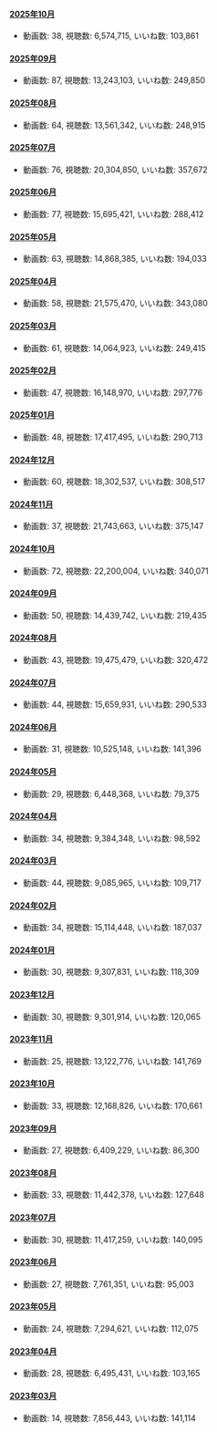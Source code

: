 #### [2025年10月](videos/202510 "wikilink")

-   動画数: 38, 視聴数: 6,574,715, いいね数: 103,861

#### [2025年09月](videos/202509 "wikilink")

-   動画数: 87, 視聴数: 13,243,103, いいね数: 249,850

#### [2025年08月](videos/202508 "wikilink")

-   動画数: 64, 視聴数: 13,561,342, いいね数: 248,915

#### [2025年07月](videos/202507 "wikilink")

-   動画数: 76, 視聴数: 20,304,850, いいね数: 357,672

#### [2025年06月](videos/202506 "wikilink")

-   動画数: 77, 視聴数: 15,695,421, いいね数: 288,412

#### [2025年05月](videos/202505 "wikilink")

-   動画数: 63, 視聴数: 14,868,385, いいね数: 194,033

#### [2025年04月](videos/202504 "wikilink")

-   動画数: 58, 視聴数: 21,575,470, いいね数: 343,080

#### [2025年03月](videos/202503 "wikilink")

-   動画数: 61, 視聴数: 14,064,923, いいね数: 249,415

#### [2025年02月](videos/202502 "wikilink")

-   動画数: 47, 視聴数: 16,148,970, いいね数: 297,776

#### [2025年01月](videos/202501 "wikilink")

-   動画数: 48, 視聴数: 17,417,495, いいね数: 290,713

#### [2024年12月](videos/202412 "wikilink")

-   動画数: 60, 視聴数: 18,302,537, いいね数: 308,517

#### [2024年11月](videos/202411 "wikilink")

-   動画数: 37, 視聴数: 21,743,663, いいね数: 375,147

#### [2024年10月](videos/202410 "wikilink")

-   動画数: 72, 視聴数: 22,200,004, いいね数: 340,071

#### [2024年09月](videos/202409 "wikilink")

-   動画数: 50, 視聴数: 14,439,742, いいね数: 219,435

#### [2024年08月](videos/202408 "wikilink")

-   動画数: 43, 視聴数: 19,475,479, いいね数: 320,472

#### [2024年07月](videos/202407 "wikilink")

-   動画数: 44, 視聴数: 15,659,931, いいね数: 290,533

#### [2024年06月](videos/202406 "wikilink")

-   動画数: 31, 視聴数: 10,525,148, いいね数: 141,396

#### [2024年05月](videos/202405 "wikilink")

-   動画数: 29, 視聴数: 6,448,368, いいね数: 79,375

#### [2024年04月](videos/202404 "wikilink")

-   動画数: 34, 視聴数: 9,384,348, いいね数: 98,592

#### [2024年03月](videos/202403 "wikilink")

-   動画数: 44, 視聴数: 9,085,965, いいね数: 109,717

#### [2024年02月](videos/202402 "wikilink")

-   動画数: 34, 視聴数: 15,114,448, いいね数: 187,037

#### [2024年01月](videos/202401 "wikilink")

-   動画数: 30, 視聴数: 9,307,831, いいね数: 118,309

#### [2023年12月](videos/202312 "wikilink")

-   動画数: 30, 視聴数: 9,301,914, いいね数: 120,065

#### [2023年11月](videos/202311 "wikilink")

-   動画数: 25, 視聴数: 13,122,776, いいね数: 141,769

#### [2023年10月](videos/202310 "wikilink")

-   動画数: 33, 視聴数: 12,168,826, いいね数: 170,661

#### [2023年09月](videos/202309 "wikilink")

-   動画数: 27, 視聴数: 6,409,229, いいね数: 86,300

#### [2023年08月](videos/202308 "wikilink")

-   動画数: 33, 視聴数: 11,442,378, いいね数: 127,648

#### [2023年07月](videos/202307 "wikilink")

-   動画数: 30, 視聴数: 11,417,259, いいね数: 140,095

#### [2023年06月](videos/202306 "wikilink")

-   動画数: 27, 視聴数: 7,761,351, いいね数: 95,003

#### [2023年05月](videos/202305 "wikilink")

-   動画数: 24, 視聴数: 7,294,621, いいね数: 112,075

#### [2023年04月](videos/202304 "wikilink")

-   動画数: 28, 視聴数: 6,495,431, いいね数: 103,165

#### [2023年03月](videos/202303 "wikilink")

-   動画数: 14, 視聴数: 7,856,443, いいね数: 141,114


